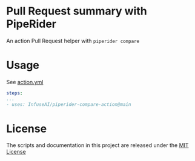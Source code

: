 # Pull Request summary with PipeRider

An action Pull Request helper with `piperider compare`

# Usage

See [action.yml](action.yml)

```yaml
steps:
...
- uses: InfuseAI/piperider-compare-action@main
```

# License

The scripts and documentation in this project are released under the [MIT License](LICENSE)
